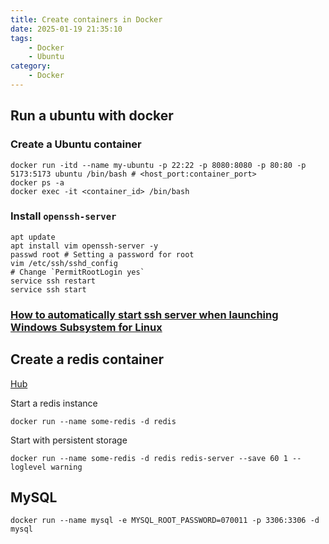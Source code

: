 ```yaml
---
title: Create containers in Docker
date: 2025-01-19 21:35:10
tags:
    - Docker
    - Ubuntu
category:
    - Docker
---
```


## Run a ubuntu with docker

### Create a Ubuntu container

```shell
docker run -itd --name my-ubuntu -p 22:22 -p 8080:8080 -p 80:80 -p 5173:5173 ubuntu /bin/bash # <host_port:container_port>
docker ps -a
docker exec -it <container_id> /bin/bash
```

### Install `openssh-server`

```shell
apt update
apt install vim openssh-server -y
passwd root # Setting a password for root
vim /etc/ssh/sshd_config
# Change `PermitRootLogin yes`
service ssh restart
service ssh start
```

### [How to automatically start ssh server when launching Windows Subsystem for Linux](https://gist.github.com/dentechy/de2be62b55cfd234681921d5a8b6be11)


## Create a redis container

[Hub](https://hub.docker.com/_/redis) 

Start a redis instance

```
docker run --name some-redis -d redis
```

Start with persistent storage

```
docker run --name some-redis -d redis redis-server --save 60 1 --loglevel warning
```

## MySQL

```
docker run --name mysql -e MYSQL_ROOT_PASSWORD=070011 -p 3306:3306 -d mysql
```
